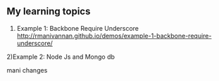## My learning topics

1) Example 1: Backbone Require Underscore  
http://rmanivannan.github.io/demos/example-1-backbone-require-underscore/

2)Example 2: Node Js and Mongo db

mani changes